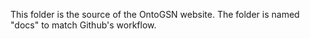 This folder is the source of the OntoGSN website. The folder is named "docs" to match Github's workflow.

